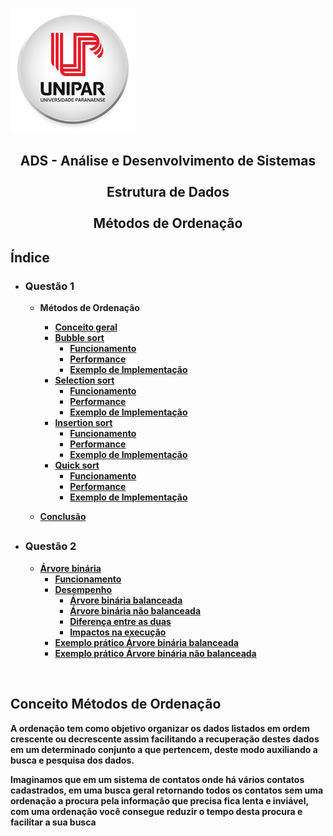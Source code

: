 ![Alt text ](/img/unipar.png "teste") 
<div align='center'><b><h2>ADS - Análise e Desenvolvimento de Sistemas
<b><br><br>Estrutura de Dados 
<br><br>Métodos de Ordenação</center></h2></div>


<h2>Índice</h2>

 - <h3>Questão 1</h3>

    - Métodos de Ordenação
	    - [Conceito geral]( #Conceito-Métodos-de-Ordenação)
	    - [Bubble sort](Methods/BubbleSort.md)
		    - [Funcionamento](Methods/BubbleSort.md#Funcionamento)
		    - [Performance](Methods/BubbleSort.md#Performance)
		    - [Exemplo de Implementação](Methods/BubbleSort.md#Exemplo-de-Implementação)
	    - [Selection sort](Methods/SelectionSort.md)
		    - [Funcionamento](SelectionSort.md#Funcionamento)
		    - [Performance](SelectionSort.md#Performance)
		    - [Exemplo de Implementação](SelectionSort.md#Exemplo-de-Implementação)
	    - [Insertion sort](Methods/InsertionSort.md)
		    - [Funcionamento](Methods/InsertionSort.md#Funcionamento)
		    - [Performance](Methods/InsertionSort.md#Performance)
		    - [Exemplo de Implementação](Methods/InsertionSort.md#Exemplo-de-Implementação)
	    - [Quick sort](Methods/QuickSort.md)
		    - [Funcionamento](Methods/QuickSort.md#Funcionamento)
		    - [Performance](Methods/QuickSort.md#Performance)
		    - [Exemplo de Implementação](Methods/QuickSort.md#Exemplo-de-Implementação)

	 - [Conclusão](Methods/Conclusion)
	 ##
		 
- <h3>Questão 2</h3>

	 - [Árvore binária]()
		 - [Funcionamento]()
		 - [Desempenho ]()
			 - [Árvore binária balanceada]()
			 - [Árvore binária não balanceada]()
			 - [Diferença entre as duas]()
			 - [Impactos na execução]()
		- [Exemplo prático Árvore binária balanceada]()
		- [Exemplo prático Árvore binária não balanceada]()

<br>


 ## Conceito Métodos de Ordenação</div>
<p>	A ordenação tem como objetivo organizar os dados listados em ordem crescente ou decrescente assim facilitando a recuperação destes dados em um determinado conjunto a que pertencem, deste modo auxiliando a busca e pesquisa dos dados.</p>
	<p>Imaginamos que em um sistema de contatos onde há vários contatos cadastrados, em uma busca geral retornando todos os contatos sem uma ordenação a procura pela informação que precisa fica lenta e inviável, com uma ordenação você consegue reduzir o tempo desta procura e facilitar a sua busca</p>
		  

	  

<!--stackedit_data:
eyJoaXN0b3J5IjpbMTY0NjkxNTYwNCwtNDU5MDIyNTI2LC00OD
UzNjI4MTMsNjk1NzgxMDA4LC0xNzA4NTk4ODIwLDcyMjY4Nzkw
MCwtMTYxNTQ5NTI2MywtMTQwODYyMTI1OSwxNzUwNTM1NzAxLD
ExODg1MDg3NTksLTExMjgxMjY2MTUsMTQzMjM3NTQ1OCwxNjcz
MTE3NDcyLC02MzUwODgwNDQsMTYxOTA4MzM4MiwxNDgyNTUxMT
E1LDExNjgxMTY1Miw5OTkyNTg2NTUsLTMzMjQ1NTM2M119
-->